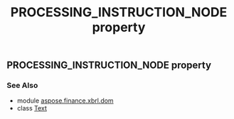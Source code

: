 ﻿---
title: PROCESSING_INSTRUCTION_NODE property
second_title: Aspose.Finance for Python via .NET API References
description: 
type: docs
weight: 150
url: /python-net/aspose.finance.xbrl.dom/text/processing_instruction_node/
is_root: false
---

## PROCESSING_INSTRUCTION_NODE property


### See Also
* module [aspose.finance.xbrl.dom](../../)
* class [Text](/finance/python-net/aspose.finance.xbrl.dom/text)
